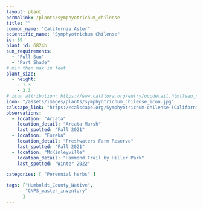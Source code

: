 ```yaml
---
layout: plant                                                              
permalink: /plants/symphyotrichum_chilense
title: ""
common_name: "California Aster"
scientific_name: "Symphyotrichum Chilense"
id: 89
plant_id: 6824b
sun_requirements:
  - "Full Sun"
  - "Part Shade"
# min then max in feet
plant_size:
  - height: 
    - 1.3
    - 3.3
# icon attribution: https://www.calflora.org/entry/occdetail.html?seq_num=gp5234 
icon: "/assets/images/plants/symphyotrichum_chilense_icon.jpg" 
calscape_link: "https://calscape.org/Symphyotrichum-chilense-(California-Aster)"
observations: 
  - location: "Arcata"
    location_detail: "Arcata Marsh"
    last_spotted: "Fall 2021"
  - location: "Eureka"
    location_detail: "Freshwaters Farm Reserve"
    last_spotted: "Fall 2021"
  - location: "McKinleyville"
    location_detail: "Hammond Trail by Hiller Park" 
    last_spotted: "Winter 2022"

categories: [ "Perennial herbs" ]

tags: ["Humboldt_County_Native",
       "CNPS_master_inventory"
      ]
---
```


